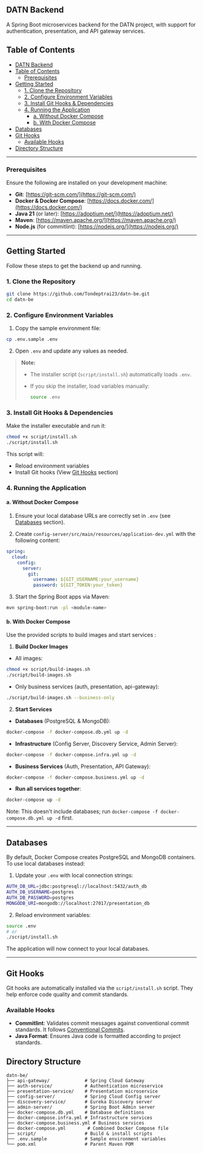 ## DATN Backend

A Spring Boot microservices backend for the DATN project, with support for authentication, presentation, and API gateway services.

<!-- Add table of contents -->
## Table of Contents
- [DATN Backend](#datn-backend)
- [Table of Contents](#table-of-contents)
  - [Prerequisites](#prerequisites)
- [Getting Started](#getting-started)
  - [1. Clone the Repository](#1-clone-the-repository)
  - [2. Configure Environment Variables](#2-configure-environment-variables)
  - [3. Install Git Hooks \& Dependencies](#3-install-git-hooks--dependencies)
  - [4. Running the Application](#4-running-the-application)
    - [a. Without Docker Compose](#a-without-docker-compose)
    - [b. With Docker Compose](#b-with-docker-compose)
- [Databases](#databases)
- [Git Hooks](#git-hooks)
  - [Available Hooks](#available-hooks)
- [Directory Structure](#directory-structure)
---

### Prerequisites

Ensure the following are installed on your development machine:

- **Git**: [https://git-scm.com/](https://git-scm.com/)
- **Docker & Docker Compose**: [https://docs.docker.com/](https://docs.docker.com/)
- **Java 21** (or later): [https://adoptium.net/](https://adoptium.net/)
- **Maven**: [https://maven.apache.org/](https://maven.apache.org/)
- **Node.js** (for commitlint): [https://nodejs.org/](https://nodejs.org/)

---

## Getting Started

Follow these steps to get the backend up and running.

### 1. Clone the Repository

```bash
git clone https://github.com/Tondeptrai23/datn-be.git
cd datn-be
```

### 2. Configure Environment Variables

1. Copy the sample environment file:

```bash
cp .env.sample .env
```

2. Open `.env` and update any values as needed.

> **Note:**
>
> - The installer script (`script/install.sh`) automatically loads `.env`.
> - If you skip the installer, load variables manually:
>
>   ```bash
>   source .env
>   ```

### 3. Install Git Hooks & Dependencies

Make the installer executable and run it:

```bash
chmod +x script/install.sh
./script/install.sh
```

This script will:

- Reload environment variables
- Install Git hooks (View [Git Hooks](#git-hooks) section)

### 4. Running the Application

#### a. Without Docker Compose

1. Ensure your local database URLs are correctly set in `.env` (see [Databases](#databases) section).

2. Create `config-server/src/main/resources/application-dev.yml` with the following content:

```yaml
spring:
  cloud:
    config:
      server:
        git:
          username: ${GIT_USERNAME:your_username}
          password: ${GIT_TOKEN:your_token}
```

3. Start the Spring Boot apps via Maven:

```bash
mvn spring-boot:run -pl <module-name>
```

#### b. With Docker Compose

Use the provided scripts to build images and start services :

1. **Build Docker Images**

- All images:

```bash
chmod +x script/build-images.sh
./script/build-images.sh
```

- Only business services (auth, presentation, api-gateway):

```bash
./script/build-images.sh --business-only
```

2. **Start Services**

- **Databases** (PostgreSQL & MongoDB):

```bash
docker-compose -f docker-compose.db.yml up -d
```

- **Infrastructure** (Config Server, Discovery Service, Admin Server):

```bash
docker-compose -f docker-compose.infra.yml up -d
```

- **Business Services** (Auth, Presentation, API Gateway):

```bash
docker-compose -f docker-compose.business.yml up -d
```

- **Run all services together**:

```bash
docker-compose up -d
```

Note: This doesn't include databases; run `docker-compose -f docker-compose.db.yml up -d` first.

---

## Databases

By default, Docker Compose creates PostgreSQL and MongoDB containers. To use local databases instead:

1. Update your `.env` with local connection strings:

```bash
AUTH_DB_URL=jdbc:postgresql://localhost:5432/auth_db
AUTH_DB_USERNAME=postgres
AUTH_DB_PASSWORD=postgres
MONGODB_URI=mongodb://localhost:27017/presentation_db
```

2. Reload environment variables:

```bash
source .env
# or
./script/install.sh
```

The application will now connect to your local databases.

---

## Git Hooks

Git hooks are automatically installed via the `script/install.sh` script. They help enforce code quality and commit standards.

### Available Hooks

- **Commitlint**: Validates commit messages against conventional commit standards. It follows [Conventional Commits](https://www.conventionalcommits.org/en/v1.0.0/).
- **Java Format**: Ensures Java code is formatted according to project standards.

## Directory Structure

```text
datn-be/
├── api-gateway/             # Spring Cloud Gateway
├── auth-service/            # Authentication microservice
├── presentation-service/    # Presentation microservice
├── config-server/           # Spring Cloud Config server
├── discovery-service/       # Eureka Discovery server
├── admin-server/            # Spring Boot Admin server
├── docker-compose.db.yml    # Database definitions
├── docker-compose.infra.yml # Infrastructure services
├── docker-compose.business.yml # Business services
├── docker-compose.yml        # Combined Docker Compose file
├── script/                  # Build & install scripts
├── .env.sample              # Sample environment variables
└── pom.xml                  # Parent Maven POM
```
